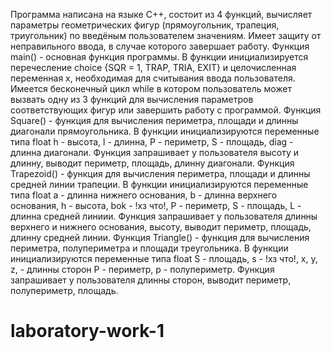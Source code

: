 Программа написана на языке С++, состоит из 4 функций, вычисляет параметры геометрических фигур (прямоугольник, трапеция, триугольник) по введёным пользователем значениям. Имеет защиту от неправильного ввода, в случае которого завершает работу.
Функция main() - основная функция программы. В функции инициализируется перечесление choice {SQR = 1, TRAP, TRIA, EXIT} и целочисленная переменная x, необходимая для считывания ввода пользователя. Имеется бесконечный цикл while в котором пользователь может вызвать одну из 3 функций для вычисления параметров соответствующих фигур или завершить работу с программой.
Функция Square() - функция для вычисления периметра, площади и длинны диагонали прямоугольника. В функции инициализируются переменные типа float  h - высота, l - длинна, P - периметр, S - площадь, diag - длинна диагонали. Функция запрашивает у пользователя высоту и длинну, выводит периметр, площадь, длинну диагонали. 
Функция Trapezoid() - функция для вычисления периметра, площади и длинны средней линии трапеции. В функции инициализируются переменные типа float  a - длинна нижнего основания, b - длинна верхнего основания, h - высота, bok - !хз что!, P - периметр, S - площадь, L - длинна средней линиии. Функция запрашивает у пользователя длинны верхнего и нижнего основания, высоту, выводит периметр, площадь, длинну средней линии.
Функция Triangle() - функция для вычисления периметра, полупериметра и площади треугольника. В функции инициализируются переменные типа float  S - площадь, s - !хз что!, x, y, z, - длинны сторон P - периметр, p - полупериметр. Функция запрашивает у пользователя длинны сторон, выводит периметр, полупериметр, площадь. 
# laboratory-work-1
